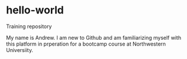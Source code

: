 # hello-world
Training repository

My name is Andrew. I am new to Github and am familiarizing myself
with this platform in prperation for a bootcamp course
at Northwestern Universiity.
